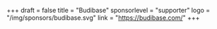 +++
draft = false
title = "Budibase"
sponsorlevel = "supporter"
logo = "/img/sponsors/budibase.svg"
link = "https://budibase.com/"
+++